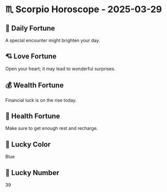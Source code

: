# ♏ Scorpio Horoscope - 2025-03-29

## 🎯 Daily Fortune

A special encounter might brighten your day.

## 💘 Love Fortune

Open your heart; it may lead to wonderful surprises.

## 💰 Wealth Fortune

Financial luck is on the rise today.

## 🌱 Health Fortune

Make sure to get enough rest and recharge.

## 🎨 Lucky Color

Blue

## 🔢 Lucky Number

39
